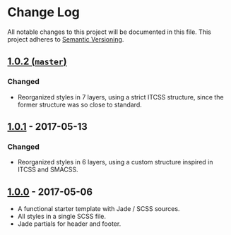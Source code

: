 # Change Log

All notable changes to this project will be documented in this file. This project adheres to [Semantic Versioning](http://semver.org).

## [1.0.2 (`master`)](https://github.com/pixelminds/bourbonpug/tree/master)

### Changed

- Reorganized styles in 7 layers, using a strict ITCSS structure, since the former structure was so close to standard.

## [1.0.1](https://github.com/pixelminds/bourbonpug/tree/master) - 2017-05-13

### Changed

- Reorganized styles in 6 layers, using a custom structure inspired in ITCSS and SMACSS.

## [1.0.0](https://github.com/pixelminds/bourbonpug/tree/master) - 2017-05-06

- A functional starter template with Jade / SCSS sources.
- All styles in a single SCSS file.
- Jade partials for header and footer.
